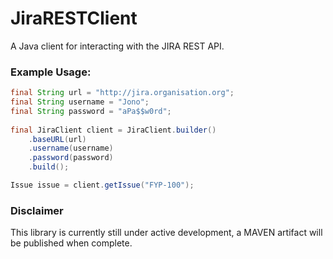 # JiraRESTClient

A Java client for interacting with the JIRA REST API.

### Example Usage:

```java
final String url = "http://jira.organisation.org";
final String username = "Jono";
final String password = "aPa$$w0rd";
 
final JiraClient client = JiraClient.builder()
    .baseURL(url)
    .username(username)
    .password(password)
    .build();

Issue issue = client.getIssue("FYP-100");
```    

### Disclaimer

This library is currently still under active development, a MAVEN artifact will be published when complete.
